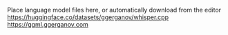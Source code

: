 Place language model files here, or automatically download from the editor
https://huggingface.co/datasets/ggerganov/whisper.cpp
https://ggml.ggerganov.com